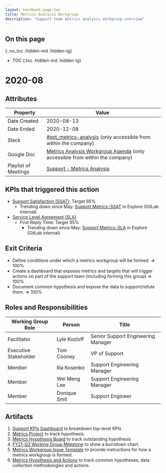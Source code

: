 ```yaml
---
layout: handbook-page-toc
title: Metrics Analysis Workgroup
description: "Support team metrics analysis workgroup overview"
---
```


## On this page
{:.no_toc .hidden-md .hidden-lg}

- TOC
{:toc .hidden-md .hidden-lg}

# 2020-08
## Attributes

| **Property** | **Value** |
| -- | -- |
| Date Created | 2020-08-13 | 
| Date Ended | 2020-12-08 |
| Slack | [#spt_metrics-analysis](https://gitlab.slack.com/archives/C018W4ZFGP5) (only accessible from within the company) |
| Google Doc | [Metrics Analysis Workgroup Agenda](https://docs.google.com/document/d/12rzBFFpA5y6xH5PkPcRQF5eSHR03TaAH1JP2jp395VY/edit#heading=h.i3kbcfpbwgta) (only accessible from within the company) | 
| Playlist of Meetings | [Support - Metrics Analysis](https://www.youtube.com/playlist?list=PL05JrBw4t0KoxMP7DvN_U7O2NORo4slPL) |

## KPIs that triggered this action

- [Support Satisfaction (SSAT)](https://about.gitlab.com/handbook/support/performance-indicators/#support-satisfaction-ssat): Target 95%
   - Trending down since May: [Support Metrics::SSAT](https://gitlab.zendesk.com/explore/dashboard/36925DBD1F5E3C7BA541DB38D11AC51E0EAAFDD30DCB63FDE83CF1389E555D96/tab/10099352) in Explore (GitLab internal)
- [Service Level Agreement (SLA)](https://about.gitlab.com/handbook/support/performance-indicators/#service-level-agreement-sla)
   - First Reply Time: Target 95%
      - Trending down since May: [Support Metrics::SLA](https://gitlab.zendesk.com/explore/dashboard/36925DBD1F5E3C7BA541DB38D11AC51E0EAAFDD30DCB63FDE83CF1389E555D96/tab/10100682) in Explore (GitLab internal)

## Exit Criteria
- Define conditions under which a metrics workgroup will be formed. => 100%
- Create a dashboard that exposes metrics and targets that will trigger actions on part of the support team (including forming this group) => 100%
- Document common hypothesis and expose the data to support/refute them. => 100%

## Roles and Responsibilities

| **Working Group Role** | **Person** | **Title** | 
| -- | -- | -- |
| Facilitator | Lyle Kozloff | Senior Support Engineering Manager|
| Executive Stakeholder | Tom Cooney | VP of Support |
| Member | Ilia Kosenko | Support Engineering Manager | 
| Member | Wei Meng Lee | Support Engineering Manager | 
| Member | Donique Smit | Support Engineer | 

## Artifacts

1. [Support KPIs Dashboard](https://gitlab.zendesk.com/explore/dashboard/593393F9EDD57F39F9745F442B691EEAD106AA49B6C907D3D50046FBB4AC151E/tab/12396352) to breakdown top-level KPIs
1. [Metrics Project](https://gitlab.com/gitlab-com/support/metrics/) to track hypothesis.
1. [Metrics Hypothesis Board](https://gitlab.com/gitlab-com/support/metrics/-/boards/2007128) to track outstanding hypothesis
1. [FY21-Q3 Working Group Milestone](https://gitlab.com/gitlab-com/support/metrics/-/milestones/1) to show a burndown chart.
1. [Metrics Workgroup Issue Template](https://gitlab.com/gitlab-com/support/metrics/-/blob/master/.gitlab/issue_templates/Metrics%20Workgroup.md) to provide instructions for how a metrics workgroup is formed.
1. [Metrics Hypothesis and Actions](/handbook/support/managers/metrics-analysis/actions.html) to track common hypotheses, data collection methodologies and actions.
